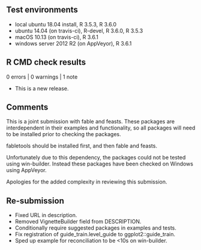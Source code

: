 ## Test environments
* local ubuntu 18.04 install, R 3.5.3, R 3.6.0
* ubuntu 14.04 (on travis-ci), R-devel, R 3.6.0, R 3.5.3
* macOS 10.13 (on travis-ci), R 3.6.1
* windows server 2012 R2 (on AppVeyor), R 3.6.1

## R CMD check results

0 errors | 0 warnings | 1 note

* This is a new release.

## Comments

This is a joint submission with fable and feasts. These packages are
interdependent in their examples and functionality, so all packages will need
to be installed prior to checking the packages.

fabletools should be installed first, and then fable and feasts.

Unfortunately due to this dependency, the packages could not be tested using 
win-builder. Instead these packages have been checked on Windows using AppVeyor.

Apologies for the added complexity in reviewing this submission.

## Re-submission

* Fixed URL in description.
* Removed VignetteBuilder field from DESCRIPTION.
* Conditionally require suggested packages in examples and tests.
* Fix registration of guide_train.level_guide to ggplot2::guide_train.
* Sped up example for reconciliation to be <10s on win-builder.
